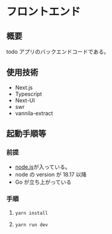 # フロントエンド

## 概要

todo アプリのバックエンドコードである。

## 使用技術

- Next.js
- Typescript
- Next-UI
- swr
- vannila-extract

## 起動手順等

### 前提

- [node.js](https://nodejs.org/en)が入っている。
- node の version が 18.17 以降
- Go が立ち上がっている

### 手順

1.  ```
    yarn install
    ```
2.  ```
    yarn run dev
    ```
